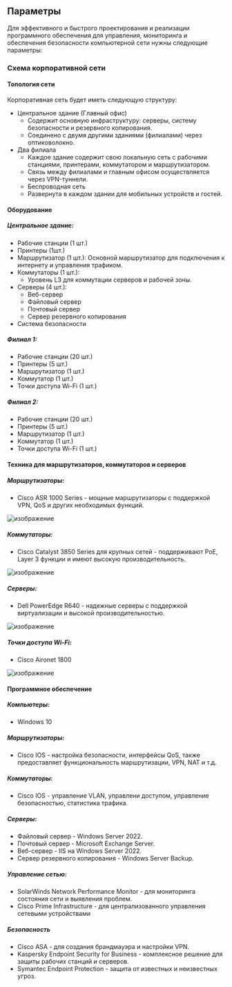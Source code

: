 ## Параметры
Для эффективного и быстрого проектирования и реализации программного обеспечения для управления, мониторинга и обеспечения безопасности компьютерной сети нужны следующие параметры:

### Схема корпоративной сети

#### Топология сети

Корпоративная сеть будет иметь следующую структуру:
- Центральное здание (Главный офис)
    - Содержит основную инфраструктуру: серверы, систему безопасности и резервного копирования.
    - Соединено с двумя другими зданиями (филиалами) через оптиковолокно.
- Два филиала
    - Каждое здание содержит свою локальную сеть с рабочими станциями, принтерами, коммутатором и маршрутизатором.
    - Связь между филиалами и главным офисом осуществляется через VPN-туннели.
    - Беспроводная сеть
    - Развернута в каждом здании для мобильных устройств и гостей.


#### Оборудование

##### Центральное здание:
- Рабочие станции (1 шт.)
- Принтеры (1шт.)
- Маршрутизатор (1 шт.): Основной маршрутизатор для подключения к интернету и управления трафиком.
- Коммутаторы (1 шт.):
    - Уровень L3 для коммутации серверов и рабочей зоны.
- Серверы (4 шт.):
    - Веб-сервер
    - Файловый сервер
    - Почтовый сервер
    - Сервер резервного копирования
- Система безопасности

##### Филиал 1:
- Рабочие станции (20 шт.)
- Принтеры (5 шт.)
- Маршрутизатор (1 шт.)
- Коммутатор (1 шт.)
- Точки доступа Wi-Fi (1 шт.)

##### Филиал 2:
- Рабочие станции (20 шт.)
- Принтеры (5 шт.)
- Маршрутизатор (1 шт.)
- Коммутатор (1 шт.)
- Точки доступа Wi-Fi (1 шт.)


#### Техника для маршрутизаторов, коммутаторов и серверов

##### Маршрутизаторы:
- Cisco ASR 1000 Series - мощные маршрутизаторы с поддержкой VPN, QoS и других необходимых функций.


![изображение](https://github.com/user-attachments/assets/0a91b40c-333a-4b5a-8444-af03d8a6602e)


##### Коммутаторы:
- Cisco Catalyst 3850 Series для крупных сетей - поддерживают PoE, Layer 3 функции и имеют высокую производительность.


![изображение](https://github.com/user-attachments/assets/dd1df8eb-75e9-4adc-968c-cf695af45dbb)



##### Серверы:
- Dell PowerEdge R640 - надежные серверы с поддержкой виртуализации и высокой производительностью.


![изображение](https://github.com/user-attachments/assets/20aebf3b-fe1e-4200-99c2-b621fda348cf)



##### Точки доступа Wi-Fi:
- Cisco Aironet 1800


![изображение](https://github.com/user-attachments/assets/e570913c-91ca-4676-a2c5-18375aaa4a2f)



#### Программное обеспечение

##### Компьютеры:
- Windows 10

##### Маршрутизаторы:
- Cisco IOS - настройка безопасности, интерфейсы QoS, также предоставляет функциональность маршрутизации, VPN, NAT и т.д.
 
##### Коммутаторы:
- Cisco IOS - управление VLAN, управлени доступом, управление безопасностью, статистика трафика.

##### Серверы:
- Файловый сервер - Windows Server 2022.
- Почтовый сервер - Microsoft Exchange Server.
- Веб-сервер - IIS на Windows Server 2022.
- Сервер резервного копирования - Windows Server Backup.

##### Управление сетью:
- SolarWinds Network Performance Monitor - для мониторинга состояния сети и выявления проблем.
- Cisco Prime Infrastructure - для централизованного управления сетевыми устройствами

##### Безопасность
- Cisco ASA - для создания брандмауэра и настройки VPN.
- Kaspersky Endpoint Security for Business - комплексное решение для защиты рабочих станций и серверов.
- Symantec Endpoint Protection - защита от известных и неизвестных угроз.



